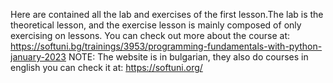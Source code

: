 Here are contained all the lab and exercises of the first lesson.The lab is the theoretical lesson, and the exercise lesson is mainly composed of only exercising on lessons. You can check out more about the course at: https://softuni.bg/trainings/3953/programming-fundamentals-with-python-january-2023 NOTE: The website is in bulgarian, they also do courses in english you can check it at: https://softuni.org/

